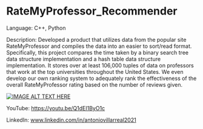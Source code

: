 # RateMyProfessor_Recommender
Language: C++, Python

Description: Developed a product that utilizes data from the popular site RateMyProfessor and compiles the data into an easier to sort/read format. Specifically, this project compares the time taken by a binary search tree data structure implementation and a hash table data structure implementation. It stores over at least 106,000 tuples of data on professors that work at the top universities throughout the United States. We even develop our own ranking system to adequately rank the effectiveness of the overall RateMyProfessor rating based on the number of reviews given.

[![IMAGE ALT TEXT HERE](https://img.youtube.com/vi/Q1dEI1ByO1c/0.jpg)](https://youtu.be/Q1dEI1ByO1c)

YouTube: https://youtu.be/Q1dEI1ByO1c

LinkedIn: www.linkedin.com/in/antoniovillarreal2021
